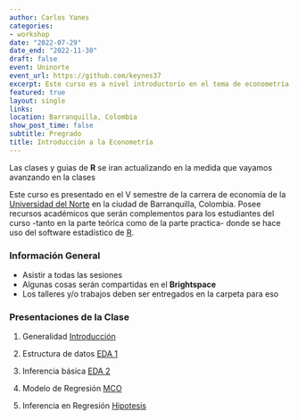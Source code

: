 ```yaml
---
author: Carlos Yanes
categories:
- workshop
date: "2022-07-29"
date_end: "2022-11-30"
draft: false
event: Uninorte
event_url: https://github.com/keynes37
excerpt: Este curso es a nivel introductorio en el tema de econometría
featured: true
layout: single
links:
location: Barranquilla, Colombia
show_post_time: false
subtitle: Pregrado
title: Introducción a la Econometría
---
```


Las clases y guias de **R** se iran actualizando en la medida que vayamos avanzando en la clases

Este curso es presentado en el V semestre de la carrera de economía de la [Universidad del Norte](https://www.uninorte.edu.co/) en la ciudad de Barranquilla, Colombia. Posee recursos académicos que serán complementos para los estudiantes del curso -tanto en la parte teórica como de la parte practica- donde se hace uso del software estadístico de [R](https://www.r-project.org/).

### Información General ###

* Asistir a todas las sesiones
* Algunas cosas serán compartidas en el **Brightspace**
* Los talleres y/o trabajos deben ser entregados en la carpeta para eso

### Presentaciones de la Clase ###

1. Generalidad [Introducción](https://bb.githack.com/Keynes37/econometria-i/raw/main/Class/Clase%2001%20intro/Clase1Econ.html)

2. Estructura de datos [EDA 1](https://bb.githack.com/Keynes37/econometria-i/raw/main/Class/Clase%2002%20EDA/Clase-EDA.html)

3. Inferencia básica [EDA 2](https://bb.githack.com/Keynes37/econometria-i/raw/main/Class/Clase%2003%20EDA/Clase-03-EDAII.html)

4. Modelo de Regresión [MCO](https://bb.githack.com/Keynes37/econometria-i/raw/main/Class/Clase%2004%20MCO/Clase04.html)

5. Inferencia en Regresión [Hipotesis](https://bb.githack.com/Keynes37/econometria-i/raw/main/Class/Clase%2005%20MCO%20INF/Clase05.html)

